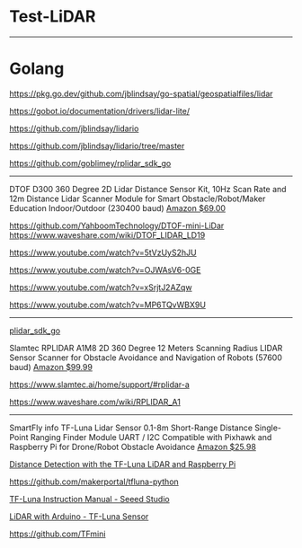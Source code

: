# Test-LiDAR

 -----------------
 
# Golang

https://pkg.go.dev/github.com/jblindsay/go-spatial/geospatialfiles/lidar

https://gobot.io/documentation/drivers/lidar-lite/

https://github.com/jblindsay/lidario

https://github.com/jblindsay/lidario/tree/master

https://github.com/goblimey/rplidar_sdk_go

---------------------------

DTOF D300 360 Degree 2D Lidar Distance Sensor Kit, 10Hz Scan Rate and 12m Distance Lidar Scanner Module for Smart Obstacle/Robot/Maker Education Indoor/Outdoor  (230400 baud)
[Amazon $69.00 ](https://www.amazon.com/DTOF-D300-Distance-Obstacle-Education/dp/B0B1V8D36H/ref=sr_1_44?keywords=WayPonDEV&qid=1691066606&sr=8-44)

https://github.com/YahboomTechnology/DTOF-mini-LiDar
https://www.waveshare.com/wiki/DTOF_LIDAR_LD19


https://www.youtube.com/watch?v=5tVzUyS2hJU

https://www.youtube.com/watch?v=OJWAsV6-0GE

https://www.youtube.com/watch?v=xSrjtJ2AZqw 

https://www.youtube.com/watch?v=MP6TQvWBX9U

---------------------------

[ plidar_sdk_go]( https://github.com/goblimey/rplidar_sdk_go)

Slamtec RPLIDAR A1M8 2D 360 Degree 12 Meters Scanning Radius LIDAR Sensor Scanner for Obstacle Avoidance and Navigation of Robots (57600 baud)
[ Amazon $99.99  ](https://www.amazon.com/Slamtec-RPLIDAR-Scanning-Avoidance-Navigation/dp/B07TJW5SXF/ref=asc_df_B07TJW5SXF/?tag=hyprod-20&linkCode=df0&hvadid=385584089652&hvpos=&hvnetw=g&hvrand=17746036695425600631&hvpone=&hvptwo=&hvqmt=&hvdev=c&hvdvcmdl=&hvlocint=&hvlocphy=1023756&hvtargid=pla-833793200531&psc=1&tag=&ref=&adgrpid=76780761017&hvpone=&hvptwo=&hvadid=385584089652&hvpos=&hvnetw=g&hvrand=17746036695425600631&hvqmt=&hvdev=c&hvdvcmdl=&hvlocint=&hvlocphy=1023756&hvtargid=pla-833793200531 )



https://www.slamtec.ai/home/support/#rplidar-a

https://www.waveshare.com/wiki/RPLIDAR_A1

---------------------------

SmartFly info TF-Luna Lidar Sensor 0.1-8m Short-Range Distance Single-Point Ranging Finder Module UART / I2C Compatible with Pixhawk and Raspberry Pi for Drone/Robot Obstacle Avoidance
[ Amazon $25.98 ](https://www.amazon.com/gp/product/B08F55QTWP/ref=ppx_yo_dt_b_search_asin_title?ie=UTF8&th=1)

[ Distance Detection with the TF-Luna LiDAR and Raspberry Pi ]( https://makersportal.com/blog/distance-detection-with-the-tf-luna-lidar-and-raspberry-pi)

https://github.com/makerportal/tfluna-python

[TF-Luna Instruction Manual - Seeed Studio ](https://files.seeedstudio.com/wiki/Grove-TF_Mini_LiDAR/res/SJ-PM-TF-Luna-A03-Product-Manual.pdf )

[LiDAR with Arduino - TF-Luna Sensor ]( https://www.youtube.com/watch?v=QMW1H0owzdY&t=8s)

https://github.com/TFmini

